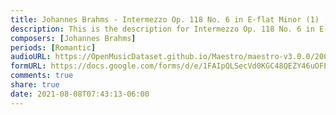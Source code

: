 ```yaml
---
title: Johannes Brahms - Intermezzo Op. 118 No. 6 in E-flat Minor (1)
description: This is the description for Intermezzo Op. 118 No. 6 in E-flat Minor by Johannes Brahms
composers: [Johannes Brahms]
periods: [Romantic]
audioURL: https://OpenMusicDataset.github.io/Maestro/maestro-v3.0.0/2008/MIDI-Unprocessed_11_R1_2008_01-04_ORIG_MID--AUDIO_11_R1_2008_wav--3.midi
formURL: https://docs.google.com/forms/d/e/1FAIpQLSecVd0KGC48QEZY46uOFLJ9y7RtWzUqJ0tfbkfOksN_4MZPJA/viewform
comments: true
share: true
date: 2021-08-08T07:43:13-06:00
---
```


